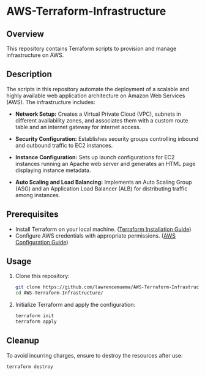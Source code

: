 # AWS-Terraform-Infrastructure

## Overview
This repository contains Terraform scripts to provision and manage infrastructure on AWS.

## Description
The scripts in this repository automate the deployment of a scalable and highly available web application architecture on Amazon Web Services (AWS). The infrastructure includes:

- **Network Setup:** Creates a Virtual Private Cloud (VPC), subnets in different availability zones, and associates them with a custom route table and an internet gateway for internet access.

- **Security Configuration:** Establishes security groups controlling inbound and outbound traffic to EC2 instances.

- **Instance Configuration:** Sets up launch configurations for EC2 instances running an Apache web server and generates an HTML page displaying instance metadata.

- **Auto Scaling and Load Balancing:** Implements an Auto Scaling Group (ASG) and an Application Load Balancer (ALB) for distributing traffic among instances.

## Prerequisites
- Install Terraform on your local machine. ([Terraform Installation Guide](https://learn.hashicorp.com/tutorials/terraform/install-cli))
- Configure AWS credentials with appropriate permissions. ([AWS Configuration Guide](https://docs.aws.amazon.com/cli/latest/userguide/cli-configure-files.html))

## Usage
1. Clone this repository:
    ```bash
    git clone https://github.com/lawrencemuema/AWS-Terraform-Infrastructure.git
    cd AWS-Terraform-Infrastructure/
    ```


2. Initialize Terraform and apply the configuration:
    ```bash
    terraform init
    terraform apply
    ```

## Cleanup
To avoid incurring charges, ensure to destroy the resources after use:
```bash
terraform destroy
